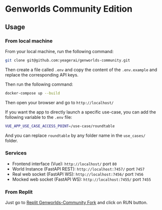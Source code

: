# Genworlds Community Edition

## Usage

### From local machine
From your local machine, run the following command:
```bash
git clone git@github.com:yeagerai/genworlds-community.git
```
Then create a file called `.env` and copy the content of the `.env.example` and replace the corresponding API keys. 

Then run the following command:
```bash
docker-compose up --build
```

Then open your browser and go to `http://localhost/`

If you want the app to directly launch a specific use-case, you can add the following variable to the `.env` file:
```bash
VUE_APP_USE_CASE_ACCESS_POINT=/use-case/roundtable
```
And you can replace `roundtable` by any folder name in the `use_cases/` folder.


### Services
* Frontend interface (Vue): `http://localhost/` port `80`
* World Instance (FastAPI REST): `http://localhost:7457/` port `7457`
* Real web socket (FastAPI WS): `http://localhost:7456/` port `7456`
* Mocked web socket (FastAPI WS): `http://localhost:7455/` port `7455`

### From Replit
Just go to [Replit Genworlds-Community Fork](https://replit.com/@yeagerai/genworlds-community) and click on RUN button.